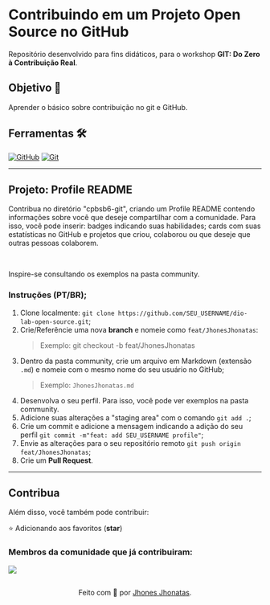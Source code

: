 <h1>Contribuindo em um Projeto Open Source no GitHub</h1>

Repositório desenvolvido para fins didáticos, para o workshop **GIT: Do Zero à Contribuição Real**.

## Objetivo 🎯
Aprender o básico sobre contribuição no git e GitHub.

## Ferramentas 🛠️
[![GitHub](https://img.shields.io/badge/GitHub-000?style=for-the-badge&logo=github&logoColor=30A3DC)](https://docs.github.com/)
[![Git](https://img.shields.io/badge/Git-000?style=for-the-badge&logo=git&logoColor=E94D5F)](https://git-scm.com/doc) 

---
##  Projeto: Profile README

 Contribua no diretório "cpbsb6-git", criando um Profile README contendo informações sobre você que deseje compartilhar com a comunidade. Para isso, você pode inserir: badges indicando suas habilidades; cards com suas estatísticas no GitHub e projetos que criou, colaborou ou que deseje que outras pessoas colaborem.

 <br>

 Inspire-se consultando os exemplos na pasta community.

### Instruções (PT/BR);
1. Clone localmente: `git clone https://github.com/SEU_USERNAME/dio-lab-open-source.git`;
2. Crie/Referêncie uma nova **branch** e nomeie como `feat/JhonesJhonatas`:
    > Exemplo: git checkout -b feat/JhonesJhonatas
3. Dentro da pasta community, crie um arquivo em Markdown (extensão `.md`) e nomeie com o mesmo nome do seu usuário no GitHub;
    > Exemplo: `JhonesJhonatas.md` <br>
4. Desenvolva o seu perfil. Para isso, você pode ver exemplos na pasta community.
5. Adicione suas alterações a "staging area" com o comando `git add .`;
6. Crie um commit e adicione a mensagem indicando a adição do seu perfil `git commit -m"feat: add SEU_USERNAME profile"`;
7. Envie as alterações para o seu repositório remoto `git push origin feat/JhonesJhonatas`; 
8. Crie um **Pull Request**.

---

## Contribua

Além disso, você também pode contribuir:

⭐ Adicionando aos favoritos (**star**) 

### Membros da comunidade que já contribuiram:
<a href="https://github.com/jhonesjhonatas/cpbsb6-git/graphs/contributors">
  <img src="https://contrib.rocks/image?repo=jhonesjhonatas/cpbsb6-git"/>
</a>

##
<div align="center">Feito com 💙 por <a href="https://github.com/jhonesjhonatas">Jhones Jhonatas</a>.</div>
